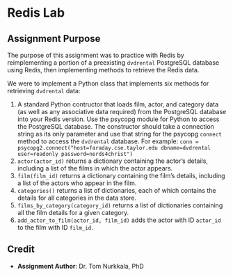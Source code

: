 # Redis Lab

## Assignment Purpose

The purpose of this assignment was to practice with Redis by reimplementing
a portion of a preexisting `dvdrental` PostgreSQL database using Redis, then
implementing methods to retrieve the Redis data.

We were to implement a Python class that implements six methods for retrieving
`dvdrental` data:

1. A standard Python contructor that loads film, actor, and category data (as
   well as any associative data required) from the PostgreSQL database into
   your Redis version. Use the psycopg module for Python to access the
   PostgreSQL database. The constructor should take a connection string as its
   only parameter and use that string for the psycopg `connect` method to
   access the `dvdrental` database. For example:
   `conn = psycopg2.connect("host=faraday.cse.taylor.edu dbname=dvdrental user=readonly password=nerds4christ")`
2. `actor(actor_id)` returns a dictionary containing the actor’s details,
   including a list of the films in which the actor appears.
3. `film(film_id)` returns a dictionary containing the film’s details,
   including a list of the actors who appear in the film.
4. `categories()` returns a list of dictionaries, each of which contains the
   details for all categories in the data store.
5. `films_by_category(category_id)` returns a list of dictionaries containing
   all the film details for a given category.
6. `add_actor_to_film(actor_id, film_id)` adds the actor with ID `actor_id` to
   the film with ID `film_id`.

## Credit

- **Assignment Author**: Dr. Tom Nurkkala, PhD